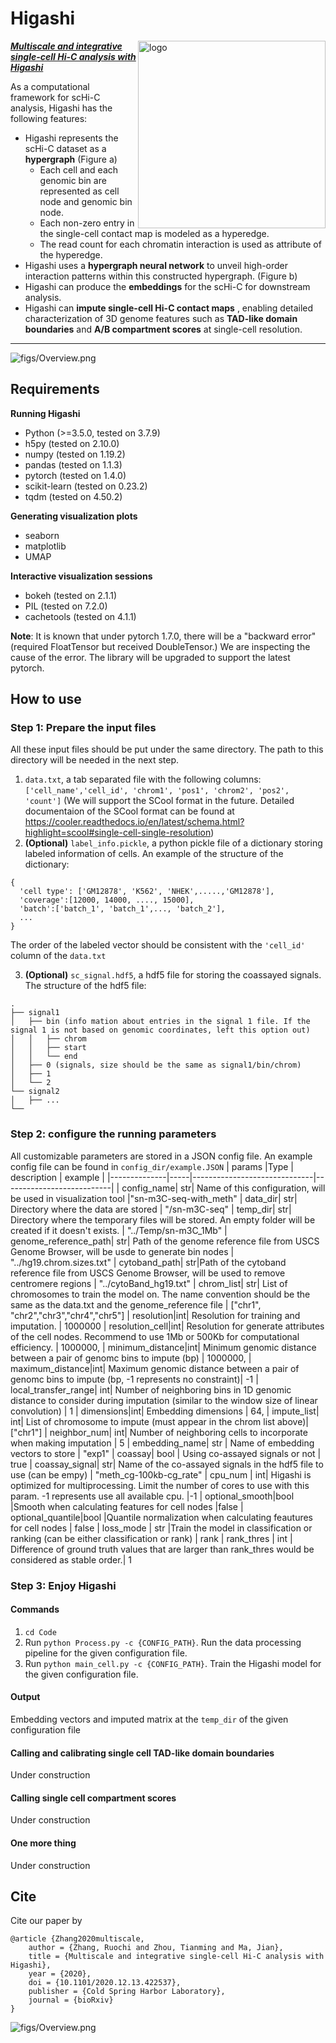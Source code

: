
# Higashi
<img src="https://github.com/ma-compbio/Higashi/blob/main/figs/logo2.png" align="right"
     alt="logo" width="300">

[***Multiscale and integrative single-cell Hi-C analysis with Higashi***](https://www.biorxiv.org/content/10.1101/2020.12.13.422537v1)

As a computational framework for scHi-C analysis, Higashi has the following features:

-  Higashi represents the scHi-C dataset as a **hypergraph** (Figure a) 
     - Each cell and each genomic bin are represented as cell node and genomic bin node.
     - Each non-zero entry in the single-cell contact map is modeled as a hyperedge. 
     - The read count for each chromatin interaction is used as attribute of the hyperedge. 
- Higashi uses a **hypergraph neural network** to unveil high-order interaction patterns within this constructed hypergraph. (Figure b)
- Higashi can produce the **embeddings** for the scHi-C for downstream analysis.
-  Higashi can **impute single-cell Hi-C contact maps** , enabling detailed characterization of 3D genome features such as **TAD-like domain boundaries** and **A/B compartment scores** at single-cell resolution.

--------------------------

![figs/Overview.png](https://github.com/ma-compbio/Higashi/blob/main/figs/Overview.png)


## Requirements
**Running Higashi**
- Python (>=3.5.0, tested on 3.7.9)
- h5py (tested on 2.10.0)
- numpy (tested on 1.19.2)
- pandas (tested on 1.1.3)
- pytorch (tested on 1.4.0)
- scikit-learn (tested on 0.23.2)
- tqdm (tested on 4.50.2)

**Generating visualization plots**
- seaborn
- matplotlib
- UMAP

**Interactive visualization sessions**
- bokeh (tested on 2.1.1)
- PIL (tested on 7.2.0)
- cachetools (tested on 4.1.1)

**Note**: It is known that under pytorch 1.7.0, there will be a "backward error" (required FloatTensor but received DoubleTensor.) We are inspecting the cause of the error. The library will be upgraded to support the latest pytorch.




## How to use
### Step 1: Prepare the input files
All these input files should be put under the same directory. The path to this directory will be needed in the next step.
1. `data.txt`, a tab separated file with the following columns: `['cell_name','cell_id', 'chrom1', 'pos1', 'chrom2', 'pos2', 'count']` (We will support the SCool format in the future. Detailed documentaion of the SCool format can be found at https://cooler.readthedocs.io/en/latest/schema.html?highlight=scool#single-cell-single-resolution)
2. **(Optional)** `label_info.pickle`, a python pickle file of a dictionary storing labeled information of cells. An example of the structure of the dictionary:
  
  ```
  {
    'cell type': ['GM12878', 'K562', 'NHEK',.....,'GM12878'],
    'coverage':[12000, 14000, ...., 15000],
    'batch':['batch_1', 'batch_1',..., 'batch_2'],
    ...
  }
  ``` 
   The order of the labeled vector should be consistent with the `'cell_id'` column of the `data.txt`
  
 3. **(Optional)** `sc_signal.hdf5`, a hdf5 file for storing the coassayed signals. The structure of the hdf5 file:
 
 ```
 .
 ├── signal1
 │   ├── bin (info mation about entries in the signal 1 file. If the signal 1 is not based on genomic coordinates, left this option out)
 │   │   ├── chrom
 │   │   ├── start
 │   │   └── end
 │   ├── 0 (signals, size should be the same as signal1/bin/chrom)
 │   ├── 1
 │   └── 2
 └── signal2
 │   ├── ...
 └──
```


### Step 2: configure the running parameters
All customizable parameters are stored in a JSON config file. An example config file can be found in `config_dir/example.JSON`
| params       |Type | description                  | example                   |
|--------------|-----|------------------------------|---------------------------|
| config_name| str| Name of this configuration, will be used in visualization tool |"sn-m3C-seq-with_meth"
|  data_dir| str| Directory where the data are stored | "/sn-m3C-seq"
|  temp_dir| str| Directory where the temporary files will be stored. An empty folder will be created if it doesn't exists. | "../Temp/sn-m3C_1Mb"
|  genome_reference_path| str| Path of the genome reference file from USCS  Genome Browser, will be usde to generate bin nodes | "../hg19.chrom.sizes.txt"
|  cytoband_path| str|Path of the cytoband reference file from USCS Genome Browser, will be used to remove centromere regions | "../cytoBand_hg19.txt"
|  chrom_list| str| List of chromosomes to train the model on. The name convention should be the same as the data.txt and the genome_reference file | ["chr1", "chr2","chr3","chr4","chr5"]
|  resolution|int| Resolution for training and imputation. | 1000000
|  resolution_cell|int| Resolution for generate attributes of the cell nodes. Recommend to use 1Mb or 500Kb for computational efficiency. | 1000000,
|  minimum_distance|int| Minimum genomic distance between a pair of genomc bins to impute (bp) | 1000000,
|  maximum_distance|int|  Maximum genomic distance between a pair of genomc bins to impute (bp, -1 represents no constraint)| -1
|  local_transfer_range| int| Number of neighboring bins in 1D genomic distance to consider during imputation (similar to the window size of linear convolution) | 1
|  dimensions|int| Embedding dimensions | 64,
|  impute_list| int| List of chromosome to impute (must appear in the chrom list above)|["chr1"]
|  neighbor_num| int| Number of neighboring cells to incorporate when making imputation | 5
|  embedding_name| str | Name of embedding vectors to store | "exp1"
|  coassay| bool | Using co-assayed signals or not | true
|  coassay_signal| str| Name of the co-assayed signals in the hdf5 file to use (can be empy) | "meth_cg-100kb-cg_rate"
|  cpu_num | int| Higashi is optimized for multiprocessing. Limit the number of cores to use with this param. -1 represents use all available cpu.  |-1
|  optional_smooth|bool |Smooth when calculating features for cell nodes |false
| optional_quantile|bool |Quantile normalization when calculating feautures for cell nodes | false
| loss_mode | str |Train the model in classification or ranking (can be either classification or rank) | rank
| rank_thres |  int | Difference of ground truth values that are larger than rank_thres would be considered as stable order.| 1



### Step 3: Enjoy Higashi
#### Commands
1. `cd Code`
2. Run `python Process.py -c {CONFIG_PATH}`. Run the data processing pipeline for the given configuration file.
3. Run `python main_cell.py -c {CONFIG_PATH}`. Train the Higashi model for the given configuration file.
#### Output
Embedding vectors and imputed matrix at the `temp_dir` of the given configuration file

#### Calling and calibrating single cell TAD-like domain boundaries
Under construction
#### Calling single cell compartment scores
Under construction

#### One more thing
Under construction


## Cite

Cite our paper by

```
@article {Zhang2020multiscale,
	author = {Zhang, Ruochi and Zhou, Tianming and Ma, Jian},
	title = {Multiscale and integrative single-cell Hi-C analysis with Higashi},
	year = {2020},
	doi = {10.1101/2020.12.13.422537},
	publisher = {Cold Spring Harbor Laboratory},
	journal = {bioRxiv}
}
```

![figs/Overview.png](https://github.com/ma-compbio/Higashi/blob/main/figs/paper.png)

